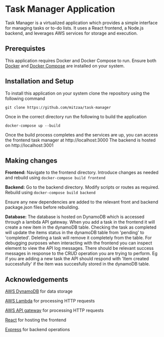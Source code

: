 # Task Manager Application

Task Manager is a virtualized application which provides a simple interface for managing tasks or to-do lists. It uses a React frontend, a Node.js backend, and leverages AWS services for storage and execution.

## Prerequistes

This application requires Docker and Docker Compose to run. Ensure both [Docker](https://docs.docker.com/get-docker/) and [Docker Compose](https://docs.docker.com/compose/) are installed on your system.

## **Installation and Setup**   

To install this application on your system clone the repository using the following command   

```git clone https://github.com/mitzaa/task-manager```  

Once in the correct directory run the following to build the application  

```docker-compose up --build```

Once the build process completes and the services are up, you can access the frontend task manager at http://localhost:3000
The backend is hosted on http://localhost:3001


## **Making changes** 

**Frontend:** Navigate to the frontend directory. Introduce changes as needed and rebuild using
```docker-compose build frontend```

**Backend:** Go to the backend directory. Modify scripts or routes as required. Rebuild using 
```docker-compose build backend``` 

Ensure any new dependencies are added to the relevant front and backend package.json files before rebuilding.

**Database:** The database is hosted on DynamoDB which is accessed through a lambda API gateway. When you add a task in the frontend it will create a new item in the dynamoDB table. Checking the task as completed will update the items status in the dynamoDB table from 'pending' to 'completed'. Deleting a task will remove it completely from the table. For debugging purposes when interacting with the frontend you can inspect element to view the API log messages. There should be relevant success messages in response to the CRUD operation you are trying to perform. Eg if you are adding a new task the API should respond with 'Item created successfully' if the item was succesfully stored in the dynamoDB table. 


## **Acknowledgements**

[AWS DynamoDB](https://aws.amazon.com/dynamodb/) for data storage

[AWS Lambda](https://aws.amazon.com/lambda/)  for processing HTTP requests

[AWS API gateway](https://aws.amazon.com/api-gateway/)  for processing HTTP requests

[React](https://react.dev/)  for hosting the frontend

[Express](https://expressjs.com/) for backend operations



